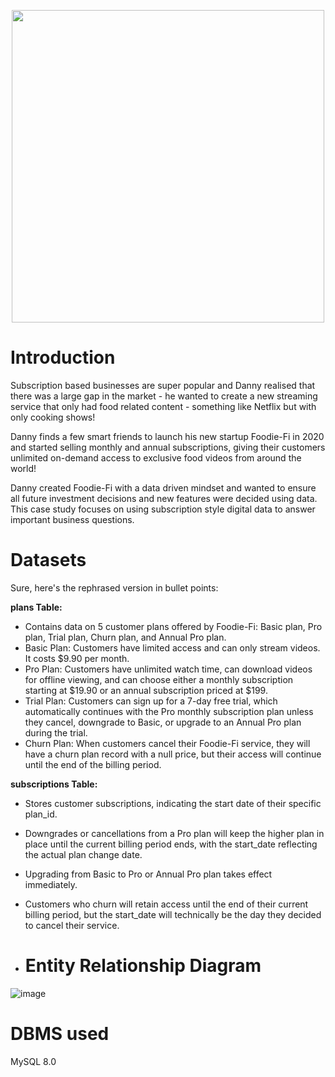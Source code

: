 <p align='center'>
<img src="https://github.com/shivin316/8__Week_SQL_Challenge/assets/122541994/73a5dea0-f354-4393-8b3e-3127e8d3a242" width='500'>
</p>

<h1>Introduction</h1>

Subscription based businesses are super popular and Danny realised that there was a large gap in the market - he wanted to create a new streaming service that only had food related content - something like Netflix but with only cooking shows!

Danny finds a few smart friends to launch his new startup Foodie-Fi in 2020 and started selling monthly and annual subscriptions, giving their customers unlimited on-demand access to exclusive food videos from around the world!

Danny created Foodie-Fi with a data driven mindset and wanted to ensure all future investment decisions and new features were decided using data. This case study focuses on using subscription style digital data to answer important business questions.

<h1>Datasets</h1>

Sure, here's the rephrased version in bullet points:

**plans Table:**

- Contains data on 5 customer plans offered by Foodie-Fi: Basic plan, Pro plan, Trial plan, Churn plan, and Annual Pro plan.
- Basic Plan: Customers have limited access and can only stream videos. It costs $9.90 per month.
- Pro Plan: Customers have unlimited watch time, can download videos for offline viewing, and can choose either a monthly subscription starting at $19.90 or an annual subscription priced at $199.
- Trial Plan: Customers can sign up for a 7-day free trial, which automatically continues with the Pro monthly subscription plan unless they cancel, downgrade to Basic, or upgrade to an Annual Pro plan during the trial.
- Churn Plan: When customers cancel their Foodie-Fi service, they will have a churn plan record with a null price, but their access will continue until the end of the billing period.

**subscriptions Table:**

- Stores customer subscriptions, indicating the start date of their specific plan_id.
- Downgrades or cancellations from a Pro plan will keep the higher plan in place until the current billing period ends, with the start_date reflecting the actual plan change date.
- Upgrading from Basic to Pro or Annual Pro plan takes effect immediately.
- Customers who churn will retain access until the end of their current billing period, but the start_date will technically be the day they decided to cancel their service.

- <h1>Entity Relationship Diagram</h1>

![image](https://github.com/shivin316/8__Week_SQL_Challenge/assets/122541994/63ded15f-c771-4736-9fbf-6445e2cd0dce)


<h1>DBMS used</h1>

MySQL 8.0
